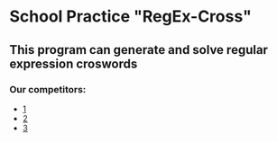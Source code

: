 # School Practice "RegEx-Cross"
## This program can generate and solve regular expression croswords
### Our competitors:
  * [1](https://regexcrossword.com/)
  * [2](https://play.google.com/store/apps/details?id=com.michelsen.regexcrossword)
  * [3](https://play.google.com/store/apps/details?id=com.kalpeshkundanani.easy_regex)

